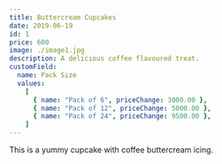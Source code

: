 ```yaml
---
title: Buttercream Cupcakes
date: 2019-06-19
id: 1
price: 600
image: ./image1.jpg
description: A delicious coffee flavoured treat.
customField:
  name: Pack Size
  values:
    [
      { name: "Pack of 6", priceChange: 3000.00 },
      { name: "Pack of 12", priceChange: 5000.00 },
      { name: "Pack of 24", priceChange: 9500.00 },
    ]
---
```


This is a yummy cupcake with coffee buttercream icing.
